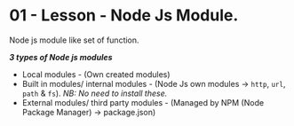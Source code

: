 # **01 - Lesson - Node Js Module.**

Node js module like set of function.

**_3 types of Node js modules_**

- Local modules - (Own created modules)
- Built in modules/ internal modules - (Node Js own modules -> `http`, `url`, `path` & `fs`). _NB: No need to install these._
- External modules/ third party modules - (Managed by NPM (Node Package Manager) -> package.json)

